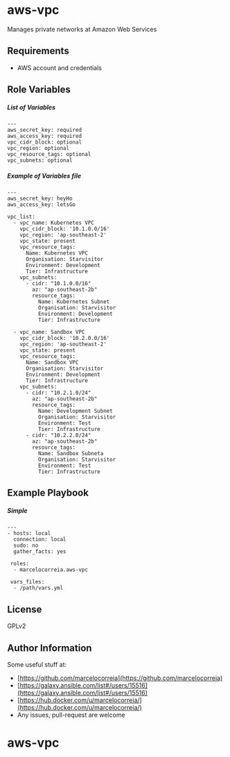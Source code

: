 aws-vpc
=============

Manages private networks at Amazon Web Services

Requirements
------------
- AWS account and credentials



## Role Variables


##### List of Variables

    ---
    aws_secret_key: required
    aws_access_key: required
    vpc_cidr_block: optional
    vpc_region: optional
    vpc_resource_tags: optional
    vpc_subnets: optional

##### Example of Variables file
    ---
    aws_secret_key: heyHo
    aws_access_key: letsGo

    vpc_list:
      - vpc_name: Kubernetes VPC
        vpc_cidr_block: '10.1.0.0/16'
        vpc_region: 'ap-southeast-2'
        vpc_state: present
        vpc_resource_tags:
          Name: Kubernetes VPC
          Organisation: Starvisitor
          Environment: Development
          Tier: Infrastructure
        vpc_subnets:
          - cidr: "10.1.0.0/16"
            az: "ap-southeast-2b"
            resource_tags:
              Name: Kubernetes Subnet
              Organisation: Starvisitor
              Environment: Development
              Tier: Infrastructure

      - vpc_name: Sandbox VPC
        vpc_cidr_block: '10.2.0.0/16'
        vpc_region: 'ap-southeast-2'
        vpc_state: present
        vpc_resource_tags:
          Name: Sandbox VPC
          Organisation: Starvisitor
          Environment: Development
          Tier: Infrastructure
        vpc_subnets:
          - cidr: "10.2.1.0/24"
            az: "ap-southeast-2b"
            resource_tags:
              Name: Development Subnet
              Organisation: Starvisitor
              Environment: Test
              Tier: Infrastructure
          - cidr: "10.2.2.0/24"
            az: "ap-southeast-2b"
            resource_tags:
              Name: Sandbox Subneta
              Organisation: Starvisitor
              Environment: Test
              Tier: Infrastructure




Example Playbook
----------------

##### Simple

    ---
    - hosts: local
      connection: local
      sudo: no
      gather_facts: yes

     roles:
      - marcelocorreia.aws-vpc

     vars_files:
      - /path/vars.yml


License
-------

GPLv2

Author Information
------------------
Some useful stuff at:
  - [https://github.com/marcelocorreia](https://github.com/marcelocorreia)
  - [https://galaxy.ansible.com/list#/users/15516](https://galaxy.ansible.com/list#/users/15516)
  - [https://hub.docker.com/u/marcelocorreia/](https://hub.docker.com/u/marcelocorreia/)
  - Any issues, pull-request are welcome
# aws-vpc
